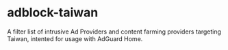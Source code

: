 # adblock-taiwan
A filter list of intrusive Ad Providers and content farming providers targeting Taiwan, intented for usage with AdGuard Home.
